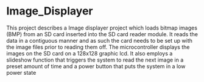 # Image_Displayer
This project describes a Image displayer project which loads bitmap images (BMP) from an SD card inserted into the SD card reader module.
It reads the data in a contiguous manner and as such the card needs to be set up with the image files prior to reading them off. The microcontroller displays the images on the SD card on a 128x128 graphic lcd. It also employs a slideshow function that triggers the system to read the next image in a preset amount of time and a power button that puts the system in a low power state
